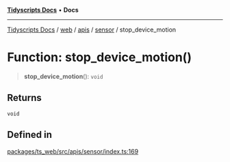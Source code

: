 [**Tidyscripts Docs**](../../../../../../../README.md) • **Docs**

***

[Tidyscripts Docs](../../../../../../../globals.md) / [web](../../../../../README.md) / [apis](../../../README.md) / [sensor](../README.md) / stop\_device\_motion

# Function: stop\_device\_motion()

> **stop\_device\_motion**(): `void`

## Returns

`void`

## Defined in

[packages/ts\_web/src/apis/sensor/index.ts:169](https://github.com/sheunaluko/tidyscripts/blob/master/packages/ts_web/src/apis/sensor/index.ts#L169)

